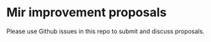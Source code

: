 # Mir improvement proposals

Please use Github issues in this repo to submit and discuss proposals.
